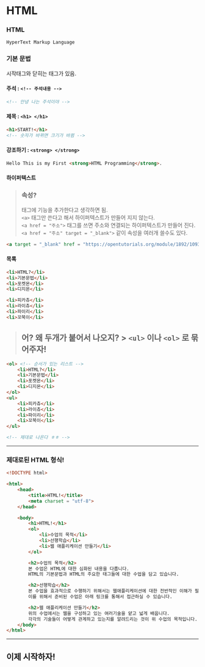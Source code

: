 # HTML

### HTML
`HyperText Markup Language`

### 기본 문법

시작태그와 닫히는 태그가 있음.

#### 주석 : ```<!-- 주석내용 -->```
```html
<!-- 안녕 나는 주석이야 -->
```

#### 제목 : ```<h1> </h1>```
```html
<h1>START!</h1>
<!-- 숫자가 바뀌면 크기가 바뀜 -->
```

#### 강조하기 : ```<strong> </strong>```
```html
Hello This is my First <strong>HTML Programming</strong>.
```

#### 하이퍼텍스트
> ### 속성?
> 태그에 기능을 추가한다고 생각하면 됨.\
> ```<a>``` 태그만 쓴다고 해서 하이퍼텍스트가 만들어 지지 않는다.\
> ```<a href = "주소">``` 태그를 쓰면 주소와 연결되는 하이퍼텍스트가 만들어 진다.\
> ```<a href = "주소" target = "_blank">``` 같이 속성을 여러개 쓸수도 있다.
> 
```html
<a target = "_blank" href = "https://opentutorials.org/module/1892/10932">하이퍼텍스트</a>
```

#### 목록

```html
<li>HTML?</li>
<li>기본문법</li>
<li>포켓몬</li>
<li>디지몬</li>

<li>피카츄</li>
<li>라이츄</li>
<li>파이리</li>
<li>꼬북이</li>
```
> ## 어? 왜 두개가 붙어서 나오지? > ```<ul>``` 이나 ```<ol>``` 로 묶어주자!

```html
<ol> <!-- 순서가 있는 리스트 -->
    <li>HTML?</li>
    <li>기본문법</li>
    <li>포켓몬</li>
    <li>디지몬</li>
</ol>
<ul>
    <li>피카츄</li>
    <li>라이츄</li>
    <li>파이리</li>
    <li>꼬북이</li>
</ul>

<!-- 제대로 나온다 ㅎㅎ -->
```

----------------
### 제대로된 HTML 형식!
```html
<!DOCTYPE html>

<html>
    <head>
        <title>HTML!</title>
        <meta charset = "utf-8">
    </head>

    <body>
        <h1>HTML!</h1>
        <ol>
            <li>수업의 목적</li>
            <li>선행학습</li>
            <li>웹 애플리케이션 만들기</li>
        </ol>

        <h2>수업의 목적</h2>
        본 수업은 HTML에 대한 심화된 내용을 다룹니다.
        HTML의 기본문법과 HTML의 주요한 태그들에 대한 수업을 담고 있습니다. 

        <h2>선행학습</h2>
        본 수업을 효과적으로 수행하기 위해서는 웹애플리케이션에 대한 전반적인 이해가 필요합니다. 
        이를 위해서 준비된 수업은 아래 링크를 통해서 접근하실 수 있습니다. 

        <h2>웹 애플리케이션 만들기</h2>
        위의 수업에서는 웹을 구성하고 있는 여러기술을 얕고 넓게 배웁니다.
        각각의 기술들이 어떻게 관계하고 있는지를 알려드리는 것이 위 수업의 목적입니다. 
    </body>
</html>
```


-----------
## 이제 시작하자!